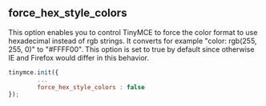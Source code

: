 ## force_hex_style_colors

This option enables you to control TinyMCE to force the color format to use hexadecimal instead of rgb strings. It converts for example "color: rgb(255, 255, 0)" to "#FFFF00". This option is set to true by default since otherwise IE and Firefox would differ in this behavior.

```js
tinymce.init({
        ...
        force_hex_style_colors : false
});
```
